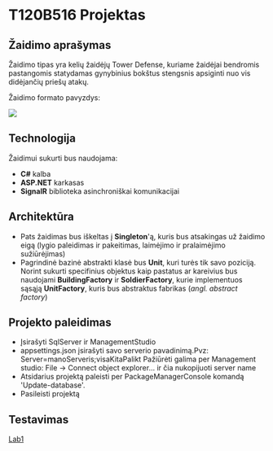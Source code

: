 # T120B516 Projektas

## Žaidimo aprašymas

Žaidimo tipas yra kelių žaidėjų Tower Defense, kuriame žaidėjai bendromis pastangomis statydamas gynybinius bokštus stengsnis apsiginti nuo vis didėjančių priešų atakų. 

Žaidimo formato pavyzdys:

![](https://steamcdn-a.akamaihd.net/steam/apps/989650/ss_2b864a2aed7527850fa6aa690e8e995c8f376122.1920x1080.jpg?t=1546777522)

## Technologija

Žaidimui sukurti bus naudojama:

- **C#** kalba
- **ASP.NET** karkasas
- **SignalR** biblioteka asinchroniškai komunikacijai

## Architektūra

- Pats žaidimas bus iškeltas į **Singleton**'ą, kuris bus atsakingas už žaidimo eigą (lygio paleidimas ir pakeitimas, laimėjimo ir pralaimėjimo sužiūrėjimas)
- Pagrindinė bazinė abstrakti klasė bus **Unit**, kuri turės tik savo poziciją. Norint sukurti specifinius objektus kaip pastatus ar kareivius bus naudojami **BuildingFactory** ir **SoldierFactory**, kurie implementuos sąsąją **UnitFactory**, kuris bus abstraktus fabrikas (*angl. abstract factory*)

## Projekto paleidimas

- Įsirašyti SqlServer ir ManagementStudio
- appsettings.json įsirašyti savo serverio pavadinimą.Pvz: Server=manoServeris;visaKitaPalikt Pažiūrėti galima per Management studio: File -> Connect object explorer... ir čia nukopijuoti server name
- Atsidarius projektą paleisti per PackageManagerConsole komandą 'Update-database'.
- Pasileisti projektą

## Testavimas

[Lab1](https://docs.google.com/document/d/1Em8HIq5uxUOxEhGf9ucYCZOt1zf3D3Df8gE96an67_s/edit#heading=h.3vcmjd1st9vo)
